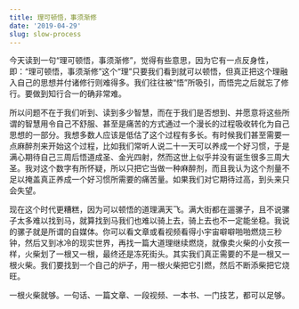 ```yaml
---
title: 理可顿悟，事须渐修
date: '2019-04-29'
slug: slow-process
---
```


今天读到一句“理可顿悟，事须渐修”，觉得有些意思，因为它有一点反身性，即：“理可顿悟，事须渐修”这个“理”只要我们看到就可以顿悟，但真正把这个理融入自己的思想并付诸修行则难得多。我们往往被“悟”所吸引，而悟完之后就忘了修行。要做到知行合一的确非常难。

所以问题不在于我们听到、读到多少智慧，而在于我们是否想到、并愿意将这些所谓的智慧用令自己不舒服、甚至是痛苦的方式通过一个漫长的过程吸收转化为自己思想的一部分。我想多数人应该是低估了这个过程有多长。有时候我们甚至需要一点麻醉剂来开始这个过程，比如我们常听人说二十一天可以养成一个好习惯，于是满心期待自己三周后悟道成圣、金光四射，然而这世上似乎并没有诞生很多三周大圣。我对这个数字有所怀疑，所以只把它当做一种麻醉剂，而且我认为这个剂量不足以掩盖真正养成一个好习惯所需要的痛苦量。如果我们对它期待过高，到头来只会失望。

现在这个时代更糟糕，因为可以顿悟的道理满天飞。满大街都在遛骡子，且不说骡子太多难以找到马，就算找到马我们也难以骑上去，骑上去也不一定能坐稳。我说的骡子就是所谓的自媒体。你可以看文章或看视频看得小宇宙噼噼啪啪燃烧三秒钟，然后又到冰冷的现实世界，再找一篇大道理继续燃烧，就像卖火柴的小女孩一样，火柴划了一根又一根，最终还是冻死街头。其实我们真正需要的不是一根又一根火柴。我们要找到一个自己的炉子，用一根火柴把它引燃，然后不断添柴把它烧旺。

一根火柴就够。一句话、一篇文章、一段视频、一本书、一门技艺，都可以足够。
